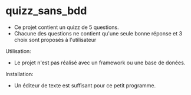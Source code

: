 # quizz_sans_bdd
- Ce projet contient un quizz de 5 questions.
- Chacune des questions ne contient qu'une seule bonne réponse et 3 choix sont proposés à l'utilisateur

Utilisation:

- Le projet n'est pas réalisé avec un framework ou une base de donées.

Installation:

- Un éditeur de texte est suffisant pour ce petit programme.
